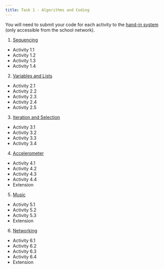 ```yaml
---
title: Task 1 - Algorithms and Coding
---
```


You will need to submit your code for each activity to the [hand-in system](http://10.124.229.70:8000/) (only accessible from the school network).

1. [Sequencing](/dit7/files/microbit/01-Sequencing.pptx)
- Activity 1.1
- Activity 1.2
- Activity 1.3
- Activity 1.4
2. [Variables and Lists](/dit7/files/microbit/02-Variables-and-Lists.pptx)
- Activity 2.1
- Activity 2.2
- Activity 2.3
- Activity 2.4
- Activity 2.5
3. [Iteration and Selection](/dit7/files/microbit/03-Iteration-and-Selection.pptx)
- Activity 3.1
- Activity 3.2
- Activity 3.3
- Activity 3.4
4. [Accelerometer](/dit7/files/microbit/04-Accelerometer.pptx)
- Activity 4.1
- Activity 4.2
- Activity 4.3
- Activity 4.4
- Extension
5. [Music](/dit7/files/microbit/05-Music.pptx)
- Activity 5.1
- Activity 5.2
- Activity 5.3
- Extension
6. [Networking](/dit7/files/microbit/06-Networking.pptx)
- Activity 6.1
- Activity 6.2
- Activity 6.3
- Activity 6.4
- Extension
